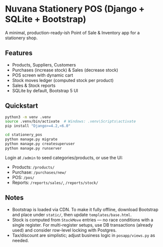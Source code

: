 # Nuvana Stationery POS (Django + SQLite + Bootstrap)

A minimal, production-ready-ish Point of Sale & Inventory app for a stationery shop.

## Features
- Products, Suppliers, Customers
- Purchases (increase stock) & Sales (decrease stock)
- POS screen with dynamic cart
- Stock moves ledger (computed stock per product)
- Sales & Stock reports
- SQLite by default, Bootstrap 5 UI

## Quickstart
```bash
python3 -m venv .venv
source .venv/bin/activate  # Windows: .venv\Scripts\activate
pip install "Django>=4.2,<6.0"

cd stationery_pos
python manage.py migrate
python manage.py createsuperuser
python manage.py runserver
```

Login at `/admin` to seed categories/products, or use the UI:
- Products: `/products/`
- Purchase: `/purchases/new/`
- POS: `/pos/`
- Reports: `/reports/sales/`, `/reports/stock/`

## Notes
- Bootstrap is loaded via CDN. To make it fully offline, download Bootstrap and place under `static/`, then update `templates/base.html`.
- Stock is computed from `StockMove` entries — no race conditions with a single register. For multi-register setups, use DB transactions (already used) and consider row-level locking with Postgres.
- Tax/discount are simplistic; adjust business logic in `posapp/views.py` as needed.
